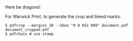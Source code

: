 Here be dragons!


For Warwick Print, to generate the crop and bleed marks:

```
$ pdfcrop --margins 20 --bbox "0 0 652 899" document.pdf document_cropped.pdf
$ pdfchain # use stamp
```
